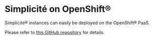 Simplicit&eacute; on OpenShift&reg;
==================================

Simplicit&eacute;&reg; instances can easily be deployed on the OpenShift&reg; PaaS.

Please refer to [this GitHub repository](https://github.com/simplicitesoftware/openshift-template) for details.